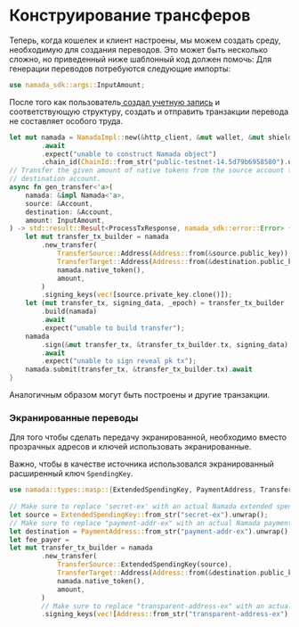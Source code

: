 # Конструирование трансферов

Теперь, когда кошелек и клиент настроены, мы можем создать среду, необходимую для создания переводов. Это может быть несколько сложно, но приведенный ниже шаблонный код должен помочь: Для генерации переводов потребуются следующие импорты:

```rust
use namada_sdk::args::InputAmount;
```

После того как пользователь[ создал учетную запись](generaciya-schetov.md) и соответствующую структуру, cоздать и отправить транзакции перевода не составляет особого труда.

```rust
let mut namada = NamadaImpl::new(&http_client, &mut wallet, &mut shielded_ctx, &NullIo)
        .await
        .expect("unable to construct Namada object")
        .chain_id(ChainId::from_str("public-testnet-14.5d79b6958580").unwrap());
// Transfer the given amount of native tokens from the source account to the
// destination account.
async fn gen_transfer<'a>(
    namada: &impl Namada<'a>,
    source: &Account,
    destination: &Account,
    amount: InputAmount,
) -> std::result::Result<ProcessTxResponse, namada_sdk::error::Error> {
    let mut transfer_tx_builder = namada
        .new_transfer(
            TransferSource::Address(Address::from(&source.public_key)),
            TransferTarget::Address(Address::from(&destination.public_key)),
            namada.native_token(),
            amount,
        )
        .signing_keys(vec![source.private_key.clone()]);
    let (mut transfer_tx, signing_data, _epoch) = transfer_tx_builder
        .build(namada)
        .await
        .expect("unable to build transfer");
    namada
        .sign(&mut transfer_tx, &transfer_tx_builder.tx, signing_data)
        .await
        .expect("unable to sign reveal pk tx");
    namada.submit(transfer_tx, &transfer_tx_builder.tx).await
}
```

Аналогичным образом могут быть построены и другие транзакции.

### Экранированные переводы&#x20;

Для того чтобы сделать передачу экранированной, необходимо вместо прозрачных адресов и ключей использовать экранированные.

Важно, чтобы в качестве источника использовался экранированный расширенный ключ `SpendingKey`.

```rust
use namada::types::masp::{ExtendedSpendingKey, PaymentAddress, TransferSource, TransferTarget};
 
// Make sure to replace 'secret-ex' with an actual Namada extended spending key
let source = ExtendedSpendingKey::from_str("secret-ex").unwrap();
// Make sure to replace "payment-addr-ex" with an actual Namada payment address
let destination = PaymentAddress::from_str("payment-addr-ex").unwrap();
let fee_payer = 
let mut transfer_tx_builder = namada
        .new_transfer(
            TransferSource::ExtendedSpendingKey(source),
            TransferTarget::Address(Address::from(&destination.public_key)),
            namada.native_token(),
            amount,
        )
        // Make sure to replace "transparent-address-ex" with an actual Namada transparent address
        .signing_keys(vec![Address::from_str("transparent-address-ex").ok()]);
```

